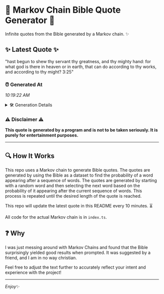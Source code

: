 # 📖 Markov Chain Bible Quote Generator 📖

Infinite quotes from the Bible generated by a Markov chain. ✨

## ✨ Latest Quote ✨
"hast begun to shew thy servant thy greatness, and thy mighty hand: for what god is there in heaven or in earth, that can do according to thy works, and according to thy might? 3:25"

### ⏰ Generated At
*10:19:22 AM*

<details>
    <summary>🛠️ Generation Details</summary>
    <p>
        <strong>🌱 Seed:</strong> hast<br>
        <strong>🔄 Iterations:</strong> 34<br>
        <strong>📜 Context History:</strong><br>[ hast ]: begun<br>[ hast, begun ]: to<br>[ hast, begun, to ]: shew<br>[ hast, begun, to, shew ]: thy<br>[ hast, begun, to, shew, thy ]: servant<br>[ hast, begun, to, shew, thy, servant ]: thy<br>[ begun, to, shew, thy, servant, thy ]: greatness,<br>[ to, shew, thy, servant, thy, greatness, ]: and<br>[ shew, thy, servant, thy, greatness,, and ]: thy<br>[ thy, servant, thy, greatness,, and, thy ]: mighty<br>[ servant, thy, greatness,, and, thy, mighty ]: hand:<br>[ thy, greatness,, and, thy, mighty, hand: ]: for<br>[ greatness,, and, thy, mighty, hand:, for ]: what<br>[ and, thy, mighty, hand:, for, what ]: god<br>[ thy, mighty, hand:, for, what, god ]: is<br>[ mighty, hand:, for, what, god, is ]: there<br>[ hand:, for, what, god, is, there ]: in<br>[ for, what, god, is, there, in ]: heaven<br>[ what, god, is, there, in, heaven ]: or<br>[ god, is, there, in, heaven, or ]: in<br>[ is, there, in, heaven, or, in ]: earth,<br>[ there, in, heaven, or, in, earth, ]: that<br>[ in, heaven, or, in, earth,, that ]: can<br>[ heaven, or, in, earth,, that, can ]: do<br>[ or, in, earth,, that, can, do ]: according<br>[ in, earth,, that, can, do, according ]: to<br>[ earth,, that, can, do, according, to ]: thy<br>[ that, can, do, according, to, thy ]: works,<br>[ can, do, according, to, thy, works, ]: and<br>[ do, according, to, thy, works,, and ]: according<br>[ according, to, thy, works,, and, according ]: to<br>[ to, thy, works,, and, according, to ]: thy<br>[ thy, works,, and, according, to, thy ]: might?<br>[ works,, and, according, to, thy, might? ]: 3:25<br>
    </p>
</details>

### ⚠️ Disclaimer ⚠️
**This quote is generated by a program and is not to be taken seriously. It is purely for entertainment purposes.**

---

## 🔍 How It Works

This repo uses a Markov chain to generate Bible quotes. The quotes are generated by using the Bible as a dataset to find the probability of a word appearing after a sequence of words. The quotes are generated by starting with a random word and then selecting the next word based on the probability of it appearing after the current sequence of words. This process is repeated until the desired length of the quote is reached.

This repo will update the latest quote in this README every 10 minutes. ⏳

All code for the actual Markov chain is in `index.ts`.

## ❓ Why

I was just messing around with Markov Chains and found that the Bible surprisingly yielded good results when prompted. 
It was suggested by a friend, and I am in no way christian.

Feel free to adjust the text further to accurately reflect your intent and experience with the project!

---

*Enjoy*✨
